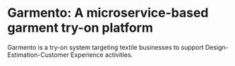 # Garmento: A microservice-based garment try-on platform

Garmento is a try-on system targeting textile businesses to support Design-Estimation-Customer Experience activities.
